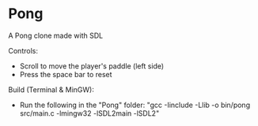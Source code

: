 # Pong
A Pong clone made with SDL

Controls:
- Scroll to move the player's paddle (left side)
- Press the space bar to reset

Build (Terminal & MinGW):
- Run the following in the "Pong" folder: "gcc -Iinclude -Llib -o bin/pong src/main.c -lmingw32 -lSDL2main -lSDL2"

